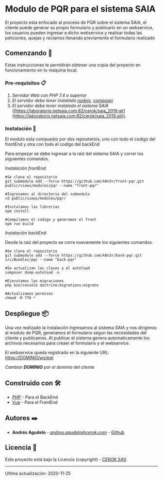 # Modulo de PQR para el sistema SAIA

El proyecto esta enfocado al proceso de PQR sobre el sistema SAIA, el cliente puede generar su propio formulario y publicarlo en un webservice, los usuarios pueden ingresar a dicho webservice y realizar todas las peticiones, quejas y reclamos llenando previamente el formulario realizado

## Comenzando 🚀

Estas instrucciones te permitirán obtener una copia del proyecto en funcionamiento en tu máquina local.

### Pre-requisitos 📋

1. _Servidor Web con PHP 7.4 o superior_
2. _El servidor debe tener instalado [nodejs](https://nodejs.org/es/download/), [composer](https://getcomposer.org/download/)_
3. _El servidor debe tener instalado el sistema SAIA_ ([https://laboratorio.netsaia.com:82/cerok/saia_2019.git](https://laboratorio.netsaia.com:82/cerok/saia_2019.git)).

### Instalación 🔧

El modulo esta compuesto por dos repositorios, uno con todo el codigo del frontEnd y otra con todo el codigo del backEnd

Para empezar se debe ingresar a la raiz del sistema SAIA y correr los siguientes comandos.

_Instalación frontEnd:_

```
#Se clona el repositorio
git submodule add --force https://github.com/k0n3r/front-pqr.git public/views/modules/pqr --name "front-pqr"

#Ingresamos al directorio del submodulo
cd public/views/modules/pqr/

#Instalamos las librerias
npm install

#Compilamos el codigo y generamos el front
npm run build

```

_Instalación backEnd:_

Desde la raiz del proyecto se corre nuevamente los siguientes comandos.

```
#Se clona el repositorio
git submodule add --force https://github.com/k0n3r/back-pqr.git src/Bundles/pqr --name "back-pqr"

#Se actualizan las clases y el autoload
composer dump-autoload -o

#Ejecutamos las migraciones
php bin/console doctrine:migrations:migrate

#Actualizamos permisos
chmod -R 770 *

```

## Despliegue 📦

Una vez realizado la instalación ingresamos al sistema SAIA y nos dirigimos al modulo de PQR, generamos el formulario segun las necesidades del cliente y publicamos.
Al publicar el sistema genera automaticamente los archivos necesarios para creaer el formulario y el webservice.

El webservice queda registrado en la siguiente URL: [https://DOMINIO/ws/pqr](https://DOMINIO/ws/pqr)

_Cambiar **DOMINIO** por el dominio del cliente_

## Construido con 🛠️

- [PHP](https://www.php.net/) - Para el BackEnd
- [Vue](https://vuejs.org/) - Para el FrontEnd

## Autores ✒️

- **Andrés Agudelo** - *andres.agudelo@cerok.com* - [Github](https://github.com/k0n3r)

## Licencia 📄

Este proyecto está bajo la Licencia (copyright) - [CEROK SAS](https://www.cerok.co/)

---

Ultima actualización: 2020-11-25
